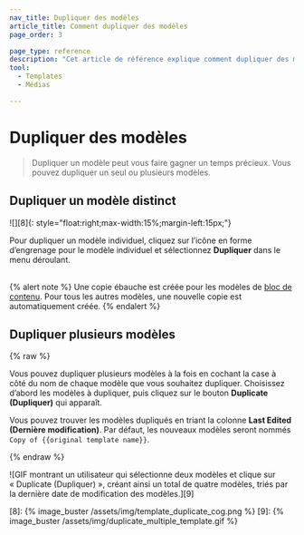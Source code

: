 ```yaml
---
nav_title: Dupliquer des modèles
article_title: Comment dupliquer des modèles
page_order: 3

page_type: reference
description: "Cet article de référence explique comment dupliquer des modèles dans la section Modèles et médias du tableau de bord de Braze."
tool:
  - Templates
  - Médias

---
```


# Dupliquer des modèles

> Dupliquer un modèle peut vous faire gagner un temps précieux. Vous pouvez dupliquer un seul ou plusieurs modèles.

## Dupliquer un modèle distinct

![][8]{: style="float:right;max-width:15%;margin-left:15px;"}

Pour dupliquer un modèle individuel, cliquez sur l’icône <i class="fas fa-cog"></i> en forme d’engrenage pour le modèle individuel et sélectionnez **Dupliquer** dans le menu déroulant.
<br><br>

{% alert note %}
Une copie ébauche est créée pour les modèles de [bloc de contenu]({{site.baseurl}}/user_guide/engagement_tools/templates_and_media/content_blocks/). Pour tous les autres modèles, une nouvelle copie est automatiquement créée.
{% endalert %}

## Dupliquer plusieurs modèles

{% raw %}

Vous pouvez dupliquer plusieurs modèles à la fois en cochant la case à côté du nom de chaque modèle que vous souhaitez dupliquer. Choisissez d’abord les modèles à dupliquer, puis cliquez sur le bouton **Duplicate (Dupliquer)** qui apparaît.

Vous pouvez trouver les modèles dupliqués en triant la colonne **Last Edited (Dernière modification)**. Par défaut, les nouveaux modèles seront nommés `Copy of {{original template name}}`.

{% endraw %}

![GIF montrant un utilisateur qui sélectionne deux modèles et clique sur « Duplicate (Dupliquer) », créant ainsi un total de quatre modèles, triés par la dernière date de modification des modèles.][9]


[8]: {% image_buster /assets/img/template_duplicate_cog.png %}
[9]: {% image_buster /assets/img/duplicate_multiple_template.gif %}
